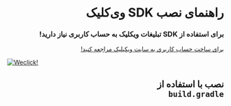 <div dir="rtl">

<h1>راهنمای نصب SDK وی‌کلیک</h1>

<h3>
برای استفاده از
SDK
تبلیغات ویکلیک به حساب کاربری نیاز دارید!
</h3>

<a href="http://weclick.ir">
برای ساخت حساب کاربری به سایت ویکیلیک مراجعه کنید!
</a>

<div dir="ltr">

[![Weclick!](https://weclick.ir/images/logo.png)](https://weclick.ir)

</div>

<h2>
نصب با استفاده از 
<code>
build.gradle
</code>
<h2>
</div>

